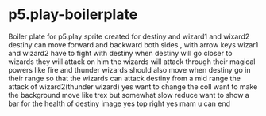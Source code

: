 # p5.play-boilerplate
Boiler plate for p5.play
sprite created for destiny and wizard1 and wixard2
destiny can move forward and backward both sides , with arrow keys 
wizar1 and wizard2 have to fight with destiny
when destiny will go closer to wizards they will attack on him 
the wizards will attack through their magical powers like fire and thunder
wizards should also move when destiny go in their range so that the wizards can attack destiny from a mid range
the attack of wizard2(thunder wizard)
yes want to change the coll
want to make the background move like trex but somewhat slow
reduce 
want to show a bar for the health of destiny
image
yes top right
yes mam u can end 
